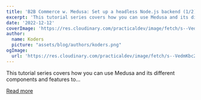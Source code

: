 ```yaml
---
title: 'B2B Commerce w. Medusa: Set up a headless Node.js backend (1/2)'
excerpt: 'This tutorial series covers how you can use Medusa and its different components and features to...'
date: '2022-12-12'
coverImage: 'https://res.cloudinary.com/practicaldev/image/fetch/s--VedmKbc2--/c_imagga_scale,f_auto,fl_progressive,h_420,q_auto,w_1000/https://dev-to-uploads.s3.amazonaws.com/uploads/articles/rsdeuxsse3118l3dwjo2.jpg'
author:
  name: Koders
  picture: "assets/blog/authors/koders.png"
ogImage:
  url: 'https://res.cloudinary.com/practicaldev/image/fetch/s--VedmKbc2--/c_imagga_scale,f_auto,fl_progressive,h_420,q_auto,w_1000/https://dev-to-uploads.s3.amazonaws.com/uploads/articles/rsdeuxsse3118l3dwjo2.jpg'
---
```


This tutorial series covers how you can use Medusa and its different components and features to...

[Read more](https://dev.to/medusajs/b2b-commerce-w-medusa-set-up-a-headless-nodejs-backend-12-2n7m)
